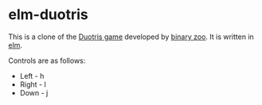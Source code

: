 # elm-duotris

This is a clone of the [Duotris game](http://www.binaryzoo.com/duotris_page/) developed by [binary zoo](http://www.binaryzoo.com/). It is written in [elm](http://elm-lang.org/).

Controls are as follows:
* Left - h
* Right - l
* Down - j
